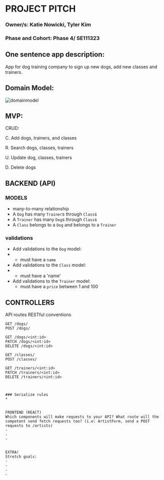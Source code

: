 # PROJECT PITCH
### Owner/s: Katie Nowicki, Tyler Kim

### Phase and Cohort:  Phase 4/ SE111323



## One sentence app description:
App for dog training company to sign up new dogs, add new classes and trainers.

## Domain Model: 
![domainmodel](https://i.imgur.com/f5isEXU.png)


## MVP:
CRUD:

C. Add dogs, trainers, and classes

R. Search dogs, classes, trainers

U. Update dog, classes, trainers

D. Delete dogs


## BACKEND (API)
### MODELS
* many-to-many relationship
* A `Dog` has many `Trainer`s through `Class`s
* A `Trainer` has many `Dog`s through `Class`s 
* A `Class` belongs to a `Dog` and belongs to a `Trainer`


### validations 
* Add validations to the `Dog` model:
* - must have a `name`
* Add validations to the `Class` model:
* - must have a 'name' 
* Add validations to the `Trainer` model:
  - must have a `price` between 1 and 100



## CONTROLLERS
​​API routes 
RESTful conventions 
```
GET /dogs/
POST /dogs/
```

```
GET /dogs/<int:id>
PATCH /dogs/<int:id>
DELETE /dogs/<int:id>
```
```
GET /classes/
POST /classes/
```
```
GET /trainers/<int:id>
PATCH /trainers/<int:id>
DELETE /trainers/<int:id>
```
```


### Serialize rules 
* 


FRONTEND (REACT)
Which components will make requests to your API? What route will the competent send fetch requests too? (i.e: ArtistForm, send a POST requests to /artists) 
-
-
-


EXTRA!
Stretch goals:
-
-
-
-